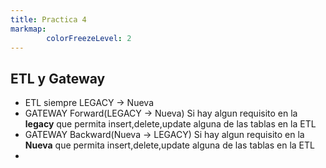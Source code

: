 ```yaml
---
title: Practica 4
markmap:
        colorFreezeLevel: 2
---
```


## ETL y Gateway
- ETL siempre LEGACY -> Nueva
- GATEWAY Forward(LEGACY -> Nueva)
Si hay algun requisito en la **legacy** que permita insert,delete,update alguna de las tablas en la ETL
- GATEWAY Backward(Nueva -> LEGACY)
Si hay algun requisito en la **Nueva** que permita insert,delete,update alguna de las tablas en la ETL
- 
